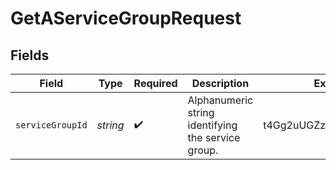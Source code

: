 # GetAServiceGroupRequest


## Fields

| Field                                              | Type                                               | Required                                           | Description                                        | Example                                            |
| -------------------------------------------------- | -------------------------------------------------- | -------------------------------------------------- | -------------------------------------------------- | -------------------------------------------------- |
| `serviceGroupId`                                   | *string*                                           | :heavy_check_mark:                                 | Alphanumeric string identifying the service group. | t4Gg2uUGZzb2W9Euo4mo0R                             |